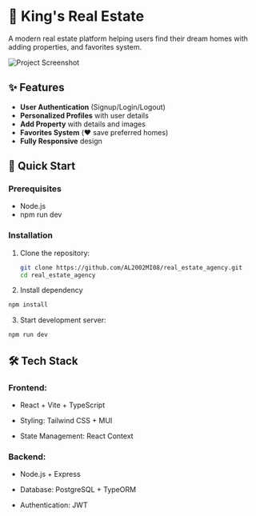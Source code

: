# 🏡 King's Real Estate


A modern real estate platform helping users find their dream homes with adding properties, and favorites system.

![Project Screenshot](<img width="1072" height="670" alt="image" src="https://github.com/user-attachments/assets/4be33b6c-68e4-4444-b5fd-863527d21322" />)

## ✨ Features

- **User Authentication** (Signup/Login/Logout)
- **Personalized Profiles** with user details
- **Add Property** with details and images
- **Favorites System** (❤️ save preferred homes)
- **Fully Responsive** design

## 🚀 Quick Start

### Prerequisites
- Node.js 
- npm run dev

### Installation
1. Clone the repository:
   ```bash
   git clone https://github.com/AL2002MI08/real_estate_agency.git
   cd real_estate_agency
   ```
2. Install dependency
  ```bash
  npm install
  ```
3. Start development server:
  ```bash
  npm run dev
  ```

## 🛠 Tech Stack
### Frontend: 

-  React + Vite + TypeScript

-  Styling: Tailwind CSS + MUI

-  State Management: React Context

### Backend:

-  Node.js + Express

-  Database: PostgreSQL + TypeORM

-  Authentication: JWT

